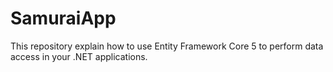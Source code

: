 # SamuraiApp
This repository explain how to use Entity Framework Core 5 to perform data access in your .NET applications.
